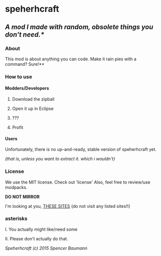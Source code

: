 # speherhcraft
## _A mod I made with random, obsolete things you don't need.*_
### About
This mod is about anything you can code. Make it rain pies with a command? Sure!**
### How to use
#### Modders/Developers
1. Download the zipball

2. Open it up in Eclipse

3. ???

4. Profit

#### Users
Unfortunately, there is no up-and-ready, stable version of speherhcraft yet.

_(that is, unless you want to extract it. which i wouldn't)_

### License
We use the MIT license.
Check out 'license'
Also, feel free to review/use modpacks.

**DO NOT MIRROR**

I'm looking at you, [THESE SITES](https://github.com/VictiniX888/Illegal-Mod-Sites/blob/master/SITES.md) {do not visit any listed sites!!}

### asterisks

I. You actually might like/need some

II. Please don't actually do that.

_Speherhcraft (c) 2015 Spencer Baumann_
